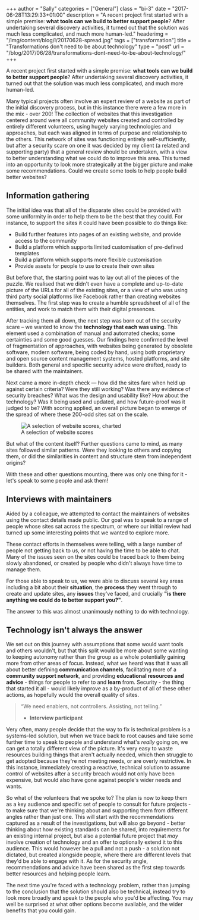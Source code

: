 +++
author = "Sally"
categories = ["General"]
class = "bi-3"
date = "2017-06-28T13:29:33+01:00"
description = "A recent project first started with a simple premise: <b>what tools can we build to better support people</b>? After undertaking several discovery activities, it turned out that the solution was much less complicated, and much more human-led."
headerimg = "/img/content/blog/l/20170628-spread.jpg"
tags = ["transformation"]
title = "Transformations don't need to be about technology"
type = "post"
url = "/blog/2017/06/28/transformations-dont-need-to-be-about-technology/"
+++

<p class="lede">A recent project first started with a simple premise: <b>what tools can we build to better support people</b>? After undertaking several discovery activities, it turned out that the solution was much less complicated, and much more human-led.</p>

Many typical projects often involve an expert review of a website as part of the initial discovery process, but in this instance there were a few more in the mix - over 200! The collection of websites that this investigation centered around were all community websites created and controlled by entirely different volunteers, using hugely varying technologies and approaches, but each was aligned in terms of purpose and relationship to the others. This network of sites was functioning entirely self-sufficiently, but after a security scare on one it was decided by my client (a related and supporting party) that a general review should be undertaken, with a view to better understanding what we could do to improve this area. This turned into an opportunity to look more strategically at the bigger picture and make some recommendations. Could we create some tools to help people build better websites?

## Information gathering

The initial idea was that all of the disparate sites could be provided with some uniformity in order to help them to be the best that they could. For instance, to support the sites it could have been possible to do things like:

* Build further features into pages of an existing website, and provide access to the community
* Build a platform which supports limited customisation of pre-defined templates
* Build a platform which supports more flexible customisation
* Provide assets for people to use to create their own sites

But before that, the starting point was to lay out all of the pieces of the puzzle. We realised that we didn't even have a complete and up-to-date picture of the URLs for all of the existing sites, or a view of who was using third party social platforms like Facebook rather than creating websites themselves. The first step was to create a humble spreadsheet of all of the entities, and work to match them with their digital presences.

After tracking them all down, the next step was born out of the security scare – we wanted to know the **technology that each was using**. This element used a combination of manual and automated checks; some certainties and some good guesses. Our findings here confirmed the level of fragmentation of approaches, with websites being generated by obsolete software, modern software, being coded by hand, using both proprietary and open source content management systems, hosted platforms, and site builders. Both general and specific security advice were drafted, ready to be shared with the maintainers.

Next came a more in-depth check — how did the sites fare when held up against certain criteria? Were they still working? Was there any evidence of security breaches? What was the design and usability like? How about the technology? Was it being used and updated, and how future-proof was it judged to be? With scoring applied, an overall picture began to emerge of the spread of where these 200-odd sites sat on the scale.

<figure>
<img src="/img/content/blog/l/20170626-chart.png" alt="A selection of website scores, charted" />
<figcaption>A selection of website scores</figcaption>
</figure>

But what of the content itself? Further questions came to mind, as many sites followed similar patterns. Were they looking to others and copying them, or did the similarities in content and structure stem from independent origins?

With these and other questions mounting, there was only one thing for it - let's speak to some people and ask them!

## Interviews with maintainers

Aided by a colleague, we attempted to contact the maintainers of websites using the contact details made public. Our goal was to speak to a range of people whose sites sat across the spectrum, or where our initial review had turned up some interesting points that we wanted to explore more.

These contact efforts in themselves were telling, with a large number of people not getting back to us, or not having the time to be able to chat. Many of the issues seen on the sites could be traced back to them being slowly abandoned, or created by people who didn't always have time to manage them.

For those able to speak to us, we were able to discuss several key areas including a bit about their **situation**, the **process** they went through to create and update sites, any **issues** they've faced, and crucially **"is there anything we could do to better support you?"**.

The answer to this was almost unanimously nothing to do with technology.

## Technology isn't always the answer

We set out on this journey with assumptions that some would want tools and others wouldn't, but that this split would be more about some wanting to keeping autonomy rather than the group as a whole potentially gaining more from other areas of focus. Instead, what we heard was that it was all about better defining **communication channels**, facilitating more of a **community support network**, and providing **educational resources and advice** - things for people to refer to and **learn** from. Security - the thing that started it all - would likely improve as a by-product of all of these other actions, as hopefully would the overall quality of sites.

>“We need enablers, not controllers. Assisting, not telling.”
> - **Interview participant**

Very often, many people decide that the way to fix is technical problem is a systems-led solution, but when we trace back to root causes and take some further time to speak to people and understand what's *really* going on, we can get a totally different view of the picture. It's very easy to waste resources building things that aren't actually needed, which then struggle to get adopted because they're not meeting needs, or are overly restrictive. In this instance, immediately creating a reactive, technical solution to assume control of websites after a security breach would not only have been expensive, but would also have gone against people's wider needs and wants.

So what of the volunteers that we spoke to? The plan is now to keep them as a key audience and specific set of people to consult for future projects - to make sure that we're thinking about and supporting them from different angles rather than just one. This will start with the recommendations captured as a result of the investigations, but will also go beyond - better thinking about how existing standards can be shared, into requirements for an existing internal project, but also a potential future project that *may* involve creation of technology and an offer to optionally extend it to this audience. This would however be a pull and not a push - a solution not dictated, but created alongside people, where there are different levels that they'd be able to engage with it. As for the security angle, recommendations and advice have been shared as the first step towards better resources and helping people learn.

The next time you're faced with a technology problem, rather than jumping to the conclusion that the solution should also be technical, instead try to look more broadly and speak to the people who you'd be affecting. You may well be surprised at what other options become available, and the wider benefits that you could gain.

